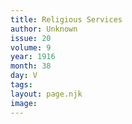```yaml
---
title: Religious Services
author: Unknown
issue: 20
volume: 9
year: 1916
month: 38
day: V
tags:
layout: page.njk
image:
---
```



